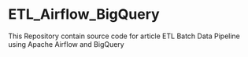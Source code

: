 # ETL_Airflow_BigQuery
This Repository contain source code for article ETL Batch Data Pipeline using Apache Airflow and BigQuery
